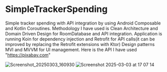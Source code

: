 # SimpleTrackerSpending

Simple tracker spending with API integration by using Android Composable and Kotlin Coroutines.
Methodology I have used is Clean Architecture and Domain Driven Design for RoomDatabase and API integration. 
Application is running Koin for dependency injection and Retrofit for API calls(it can be improved by replacing the Retrofit extensions with Ktor)
Design patterns MVI and MVVM for UI management.
Here is the API I have used "https://pixabay.com"

![Screenshot_20250303_160930](https://github.com/user-attachments/assets/a9fa372a-ebc6-4a4f-bb96-6307ff18ded9)
![Screenshot 2025-03-03 at 17 07 14](https://github.com/user-attachments/assets/8104f0d2-4b88-4f3e-bef6-3aae478cceba)
